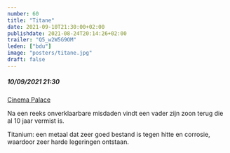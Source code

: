```yaml
---
number: 60
title: "Titane"
date: 2021-09-10T21:30:00+02:00
publishdate: 2021-08-24T20:14:26+02:00
trailer: "Q5_w2W5G9OM"
leden: ["bdu"] 
image: "posters/titane.jpg"
draft: false
---
```


##### 10/09/2021 21:30

[Cinema Palace](https://cinema-palace.be/nl/film/titane-vo-fr-st-en)

Na een reeks onverklaarbare misdaden vindt een vader zijn zoon terug
die al 10 jaar vermist is.
<!--more-->
Titanium: een metaal dat zeer goed bestand is tegen hitte en corrosie,
waardoor zeer harde legeringen ontstaan.

